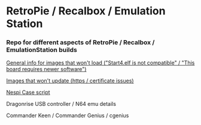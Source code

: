 # RetroPie / Recalbox / Emulation Station

### Repo for different aspects of RetroPie / Recalbox / EmulationStation builds

[General info for images that won't load ("Start4.elf is not compatible" / "This board requires newer software")](generalinfo.md)

[Images that won't update (https / certificate issues)](aptupdate.md)

[Nespi Case script](nespi.md)

Dragonrise USB controller / N64 emu details

Commander Keen / Commander Genius / cgenius

